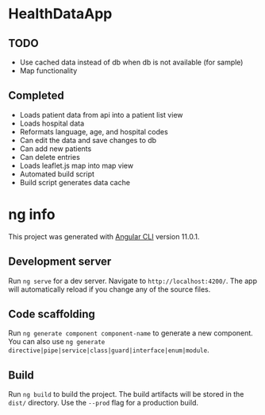 # HealthDataApp

## TODO
- Use cached data instead of db when db is not available (for sample)
- Map functionality

## Completed
- Loads patient data from api into a patient list view
- Loads hospital data
- Reformats language, age, and hospital codes
- Can edit the data and save changes to db
- Can add new patients
- Can delete entries
- Loads leaflet.js map into map view
- Automated build script
- Build script generates data cache


# ng info

This project was generated with [Angular CLI](https://github.com/angular/angular-cli) version 11.0.1.

## Development server

Run `ng serve` for a dev server. Navigate to `http://localhost:4200/`. The app will automatically reload if you change any of the source files.

## Code scaffolding

Run `ng generate component component-name` to generate a new component. You can also use `ng generate directive|pipe|service|class|guard|interface|enum|module`.

## Build

Run `ng build` to build the project. The build artifacts will be stored in the `dist/` directory. Use the `--prod` flag for a production build.

